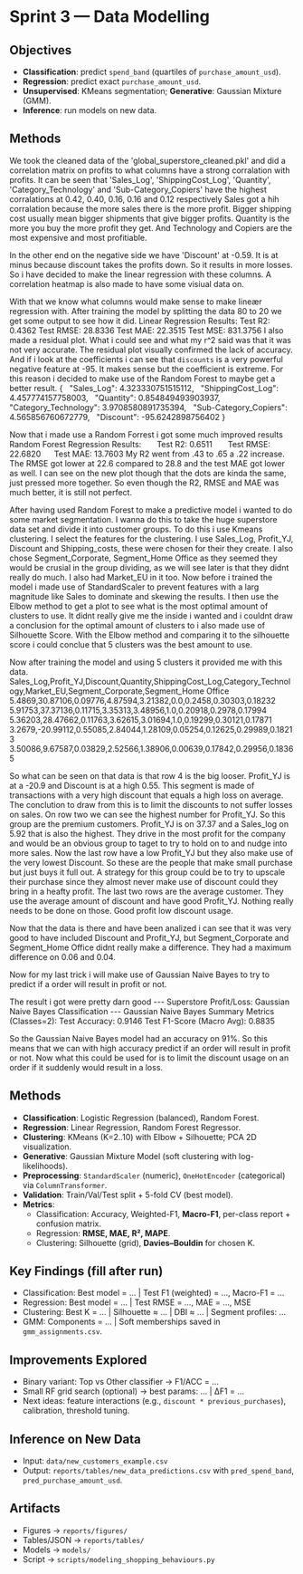 # Sprint 3 — Data Modelling

## Objectives
- **Classification**: predict `spend_band` (quartiles of `purchase_amount_usd`).
- **Regression**: predict exact `purchase_amount_usd`.
- **Unsupervised**: KMeans segmentation; **Generative**: Gaussian Mixture (GMM).
- **Inference**: run models on new data.

## Methods
We took the cleaned data of the 'global_superstore_cleaned.pkl' and did a correlation matrix on profits to what columns have a strong corralation with profits.
It can be seen that 'Sales_Log', 'ShippingCost_Log', 'Quantity', 'Category_Technology' and 'Sub-Category_Copiers' have the highest corralations at 0.42, 0.40, 0.16, 0.16 and 0.12 respectively
Sales got a hih corralation because the more sales there is the more profit. Bigger shipping cost usually mean bigger shipments that give bigger profits. Quantity is the more you buy the more profit they get. And Technology and Copiers are the most expensive and most profitiable.

In the other end on the negative side we have 'Discount' at -0.59. It is at minus because discount takes the profits down. So it results in more losses.
So i have decided to make the linear regression with these columns. 
A correlation heatmap is also made to have some visiual data on. 

With that we know what columns would make sense to make lineær regression with. 
After training the model by splitting the data 80 to 20 we get some output to see how it did.
Linear Regression Results:
  Test R2: 0.4362
  Test RMSE: 28.8336
  Test MAE: 22.3515
  Test MSE: 831.3756
I also made a residual plot. What i could see and what my r^2 said was that it was not very accurate. The residual plot visually confirmed the lack of accuracy.
And if i look at the coefficients i can see that `discounts` is a very powerful negative feature at -95. It makes sense but the 
coefficient is extreme. For this reason i decided to make use of the Random Forest to maybe get a better result.
{
  "Sales_Log": 4.323330751515112,
  "ShippingCost_Log": 4.457774157758003,
  "Quantity": 0.854849493903937,
  "Category_Technology": 3.9708580891735394,
  "Sub-Category_Copiers": 4.565856760672779,
  "Discount": -95.6242898756402
}

Now that i made use a Random Forrest i got some much improved results
   Random Forest Regression Results:
      Test R2: 0.6511
      Test RMSE: 22.6820
      Test MAE: 13.7603
My R2 went from .43 to .65 a .22 increase. The RMSE got lower at 22.6 compared to 28.8 and the test MAE got lower as well. 
I can see on the new plot though that the dots are kinda the same, just pressed more together. So even though the R2, RMSE and MAE was much better, it is still not perfect. 

After having used Random Forest to make a predictive model i wanted to do some market segmentation. I wanna do this to take the huge superstore data set and divide it into
customer groups. To do this i use Kmeans clustering. I select the features for the clustering. I use Sales_Log, Profit_YJ, Discount and Shipping_costs, these were chosen for their 
they create. I also chose Segment_Corporate, Segment_Home Office as they seemed they would be crusial in the group dividing, as we will see later is that they didnt really do much.
I also had Market_EU in it too. 
Now before i trained the model i made use of StandardScaler to prevent features with a larg magnitude like Sales to dominate and skewing the results.
I then use the Elbow method to get a plot to see what is the most optimal amount of clusters to use. It didnt really give me the inside i wanted and i couldnt draw a 
conclusion for the optimal amount of clusters to i also made use of Silhouette Score. With the Elbow method and comparing it to the silhouette score i could conclue that
5 clusters was the best amount to use. 

Now after training the model and using 5 clusters it provided me with this data.
Sales_Log,Profit_YJ,Discount,Quantity,ShippingCost_Log,Category_Technology,Market_EU,Segment_Corporate,Segment_Home Office
5.4869,30.87106,0.09776,4.87594,3.21382,0.0,0.2458,0.30303,0.18232
5.91753,37.37136,0.11715,3.35313,3.48956,1.0,0.20918,0.2978,0.17994
5.36203,28.47662,0.11763,3.62615,3.01694,1.0,0.19299,0.30121,0.17871
3.2679,-20.99112,0.55085,2.84044,1.28109,0.05254,0.12625,0.29989,0.18213
3.50086,9.67587,0.03829,2.52566,1.38906,0.00639,0.17842,0.29956,0.18365

So what can be seen on that data is that row 4 is the big looser. Profit_YJ is at a -20.9 and Discount is at a high 0.55. This segment is made of transactions with a very high discount
that equals a high loss on average. The conclution to draw from this is to limit the discounts to not suffer losses on sales. 
On row two we can see the highest number for Profit_YJ. So this group are the premium customers. Profit_YJ is on 37.37 and a Sales_log on 5.92 that is also the highest. They drive in
the most profit for the company and would be an obvious group to taget to try to hold on to and nudge into more sales. 
Now the last row have a low Profit_YJ but they also make use of the very lowest Discount. So these are the people that make small purchase but just buys it full out. 
A strategy for this group could be to try to upscale their purchase since they almost never make use of discount could they bring in a heafty profit. 
The last two rows are the average customer. They use the average amount of discount and have good Profit_YJ. Nothing really needs to be done on those. Good profit low discount usage.

Now that the data is there and have been analized i can see that it was very good to have included Discount and Profit_YJ, but Segment_Corporate and Segment_Home Office didnt really
make a difference. They had a maximum difference on 0.06 and 0.04.

Now for my last trick i will make use of Gaussian Naive Bayes to try to predict if a order will result in profit or not. 

The result i got were pretty darn good
--- Superstore Profit/Loss: Gaussian Naive Bayes Classification ---
Gaussian Naive Bayes Summary Metrics (Classes=2):
  Test Accuracy: 0.9146
  Test F1-Score (Macro Avg): 0.8835

So the Gaussian Naive Bayes model had an accuracy on 91%. So this means that we can with high accuracy predict if an order will result in profit or not. 
Now what this could be used for is to limit the discount usage on an order if it suddenly would result in a loss. 



## Methods
- **Classification**: Logistic Regression (balanced), Random Forest.
- **Regression**: Linear Regression, Random Forest Regressor.
- **Clustering**: KMeans (K=2..10) with Elbow + Silhouette; PCA 2D visualization.
- **Generative**: Gaussian Mixture Model (soft clustering with log-likelihoods).
- **Preprocessing**: `StandardScaler` (numeric), `OneHotEncoder` (categorical) via `ColumnTransformer`.
- **Validation**: Train/Val/Test split + 5-fold CV (best model).
- **Metrics**:
  - Classification: Accuracy, Weighted-F1, **Macro-F1**, per-class report + confusion matrix.
  - Regression: **RMSE, MAE, R², MAPE**.
  - Clustering: Silhouette (grid), **Davies–Bouldin** for chosen K.

## Key Findings (fill after run)
- Classification: Best model = … | Test F1 (weighted) = …, Macro-F1 = …
- Regression: Best model = … | Test RMSE = …, MAE = …, MSE
- Clustering: Best K = … | Silhouette ≈ … | DBI ≈ … | Segment profiles: …
- GMM: Components = … | Soft memberships saved in `gmm_assignments.csv`.

## Improvements Explored
- Binary variant: Top vs Other classifier → F1/ACC = …
- Small RF grid search (optional) → best params: … | ΔF1 = …
- Next ideas: feature interactions (e.g., `discount * previous_purchases`), calibration, threshold tuning.

## Inference on New Data
- Input: `data/new_customers_example.csv`
- Output: `reports/tables/new_data_predictions.csv` with `pred_spend_band`, `pred_purchase_amount_usd`.

## Artifacts
- Figures → `reports/figures/`
- Tables/JSON → `reports/tables/`
- Models → `models/`
- Script → `scripts/modeling_shopping_behaviours.py`
